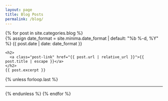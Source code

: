 ```yaml
---
layout: page
title: Blog Posts
permalink: /blog/
---
```


<div class="post-list">
{% for post in site.categories.blog %}
  <div class="post">
    {% assign date_format = site.minima.date_format | default: "%b %-d, %Y" %}
    <span class="post-meta">{{ post.date | date: date_format }}</span>

    <h2>
      <a class="post-link" href="{{ post.url | relative_url }}">{{ post.title | escape }}</a>
    </h2>
    {{ post.excerpt }}
  </div>
  {% unless forloop.last %}<hr>{% endunless %}
{% endfor %}
</div>
